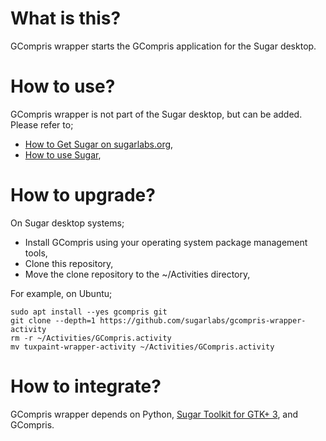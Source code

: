 What is this?
=============

GCompris wrapper starts the GCompris application for the Sugar desktop.

How to use?
===========

GCompris wrapper is not part of the Sugar desktop, but can be added.  Please refer to;

* [How to Get Sugar on sugarlabs.org](https://sugarlabs.org/),
* [How to use Sugar](https://help.sugarlabs.org/),

How to upgrade?
===============

On Sugar desktop systems;
* Install GCompris using your operating system package management tools,
* Clone this repository,
* Move the clone repository to the ~/Activities directory,

For example, on Ubuntu;

```
sudo apt install --yes gcompris git
git clone --depth=1 https://github.com/sugarlabs/gcompris-wrapper-activity
rm -r ~/Activities/GCompris.activity
mv tuxpaint-wrapper-activity ~/Activities/GCompris.activity
```

How to integrate?
=================

GCompris wrapper depends on Python, [Sugar Toolkit for GTK+ 3](https://github.com/sugarlabs/sugar-toolkit-gtk3), and GCompris.

